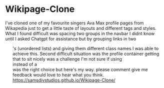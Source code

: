 # Wikipage-Clone
I've cloned one of my favourite singers Ava Max profile pages from Wikapedia just to get a little taste of layouts and different tags and styles.
What I found difficult was spacing two groups in the navbar I didnt know until I asked Chatgpt for assistance but by grouping links in two <ul>'s (unordered lists) and giving them different class names I was able to achieve this.
Second difficult situation was the profile container getting that to sit nicely was a challenge I'm not sure if using <aside> instead of a <div> was the right choice but here's my way.
please comment give me feedback would love to hear what you think.
https://samsdivstudios.github.io/Wikipage-Clone/
